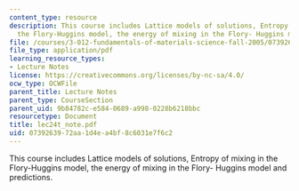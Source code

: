 ```yaml
---
content_type: resource
description: This course includes Lattice models of solutions, Entropy of mixing in
  the Flory-Huggins model, the energy of mixing in the Flory- Huggins model and predictions.
file: /courses/3-012-fundamentals-of-materials-science-fall-2005/0739263972aa1d4ea4bf8c6031e7f6c2_lec24t_note.pdf
file_type: application/pdf
learning_resource_types:
- Lecture Notes
license: https://creativecommons.org/licenses/by-nc-sa/4.0/
ocw_type: OCWFile
parent_title: Lecture Notes
parent_type: CourseSection
parent_uid: 9b84782c-e584-0689-a998-0228b6218bbc
resourcetype: Document
title: lec24t_note.pdf
uid: 07392639-72aa-1d4e-a4bf-8c6031e7f6c2
---
```

This course includes Lattice models of solutions, Entropy of mixing in the Flory-Huggins model, the energy of mixing in the Flory- Huggins model and predictions.